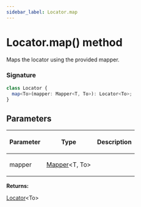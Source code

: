 ```yaml
---
sidebar_label: Locator.map
---
```


# Locator.map() method

Maps the locator using the provided mapper.

### Signature

```typescript
class Locator {
  map<To>(mapper: Mapper<T, To>): Locator<To>;
}
```

## Parameters

<table><thead><tr><th>

Parameter

</th><th>

Type

</th><th>

Description

</th></tr></thead>
<tbody><tr><td>

mapper

</td><td>

[Mapper](./puppeteer.mapper.md)&lt;T, To&gt;

</td><td>

</td></tr>
</tbody></table>

**Returns:**

[Locator](./puppeteer.locator.md)&lt;To&gt;
